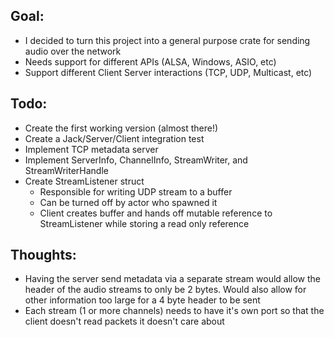 ## Goal:
- I decided to turn this project into a general purpose crate for sending audio over the network
- Needs support for different APIs (ALSA, Windows, ASIO, etc)
- Support different Client Server interactions (TCP, UDP, Multicast, etc)

## Todo:
- Create the first working version (almost there!)
- Create a Jack/Server/Client integration test
- Implement TCP metadata server
- Implement ServerInfo, ChannelInfo, StreamWriter, and StreamWriterHandle
- Create StreamListener struct
    - Responsible for writing UDP stream to a buffer
    - Can be turned off by actor who spawned it
    - Client creates buffer and hands off mutable reference to StreamListener while storing a read only reference

## Thoughts:
- Having the server send metadata via a separate stream would allow the header of the audio streams to only be 2 bytes. Would also allow for other information too large for a 4 byte header to be sent
- Each stream (1 or more channels) needs to have it's own port so that the client doesn't read packets it doesn't care about